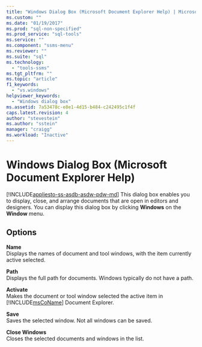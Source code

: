 ```yaml
---
title: "Windows Dialog Box (Microsoft Document Explorer Help) | Microsoft Docs"
ms.custom: ""
ms.date: "01/19/2017"
ms.prod: "sql-non-specified"
ms.prod_service: "sql-tools"
ms.service: ""
ms.component: "ssms-menu"
ms.reviewer: ""
ms.suite: "sql"
ms.technology: 
  - "tools-ssms"
ms.tgt_pltfrm: ""
ms.topic: "article"
f1_keywords: 
  - "vs.windows"
helpviewer_keywords: 
  - "Windows dialog box"
ms.assetid: 7a53478c-e8e1-4d15-b484-c242495c1f4f
caps.latest.revision: 4
author: "stevestein"
ms.author: "sstein"
manager: "craigg"
ms.workload: "Inactive"
---
```

# Windows Dialog Box (Microsoft Document Explorer Help)
[!INCLUDE[appliesto-ss-asdb-asdw-pdw-md](../../includes/appliesto-ss-asdb-asdw-pdw-md.md)]
This dialog box enables you to display, close, and arrange documents that are open in editors and designers. You can display this dialog box by clicking **Windows** on the **Window** menu.  
  
## Options  
**Name**  
Displays the names of document and tool windows, with the item currently active selected.  
  
**Path**  
Displays the full path for documents. Windows typically do not have a path.  
  
**Activate**  
Makes the document or tool window selected the active item in [!INCLUDE[msCoName](../../includes/msconame_md.md)] Document Explorer.  
  
**Save**  
Saves the selected window. Not all windows can be saved.  
  
**Close Windows**  
Closes the selected documents and windows in the list.  
  
